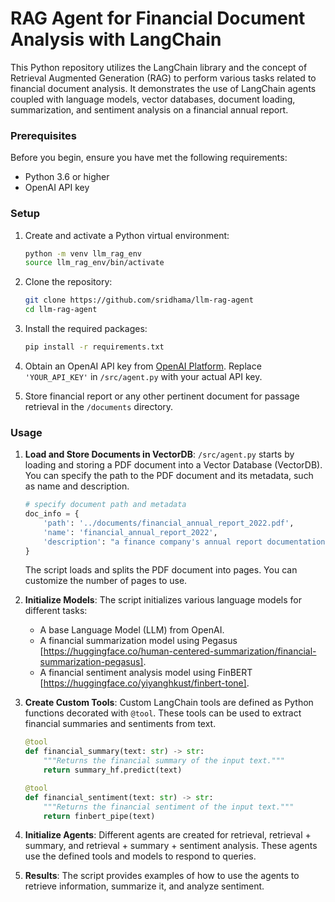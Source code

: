 # RAG Agent for Financial Document Analysis with LangChain

This Python repository utilizes the LangChain library and the concept of Retrieval Augmented Generation (RAG) to perform various tasks related to financial document analysis. It demonstrates the use of LangChain agents coupled with language models, vector databases, document loading, summarization, and sentiment analysis on a financial annual report.

### Prerequisites

Before you begin, ensure you have met the following requirements:

- Python 3.6 or higher
- OpenAI API key

### Setup

1. Create and activate a Python virtual environment:

   ```bash
   python -m venv llm_rag_env
   source llm_rag_env/bin/activate
   ```

2. Clone the repository:

   ```bash
   git clone https://github.com/sridhama/llm-rag-agent
   cd llm-rag-agent
   ```

3. Install the required packages:

   ```bash
   pip install -r requirements.txt
   ```

4. Obtain an OpenAI API key from [OpenAI Platform](https://platform.openai.com/account/api-keys). Replace `'YOUR_API_KEY'` in  `/src/agent.py` with your actual API key. 

5. Store financial report or any other pertinent document for passage retrieval in the `/documents` directory.

### Usage

1. **Load and Store Documents in VectorDB**: `/src/agent.py` starts by loading and storing a PDF document into a Vector Database (VectorDB). You can specify the path to the PDF document and its metadata, such as name and description.

    ```python
    # specify document path and metadata
    doc_info = {
        'path': '../documents/financial_annual_report_2022.pdf',
        'name': 'financial_annual_report_2022',
        'description': "a finance company's annual report documentation for the year 2022"
    }
    ```

    The script loads and splits the PDF document into pages. You can customize the number of pages to use.

2. **Initialize Models**: The script initializes various language models for different tasks:

   - A base Language Model (LLM) from OpenAI.
   - A financial summarization model using Pegasus [https://huggingface.co/human-centered-summarization/financial-summarization-pegasus].
   - A financial sentiment analysis model using FinBERT [https://huggingface.co/yiyanghkust/finbert-tone].

3. **Create Custom Tools**: Custom LangChain tools are defined as Python functions decorated with `@tool`. These tools can be used to extract financial summaries and sentiments from text.

    ```python
    @tool
    def financial_summary(text: str) -> str:
        """Returns the financial summary of the input text."""
        return summary_hf.predict(text)

    @tool
    def financial_sentiment(text: str) -> str:
        """Returns the financial sentiment of the input text."""
        return finbert_pipe(text)
    ```

4. **Initialize Agents**: Different agents are created for retrieval, retrieval + summary, and retrieval + summary + sentiment analysis. These agents use the defined tools and models to respond to queries.

5. **Results**: The script provides examples of how to use the agents to retrieve information, summarize it, and analyze sentiment.